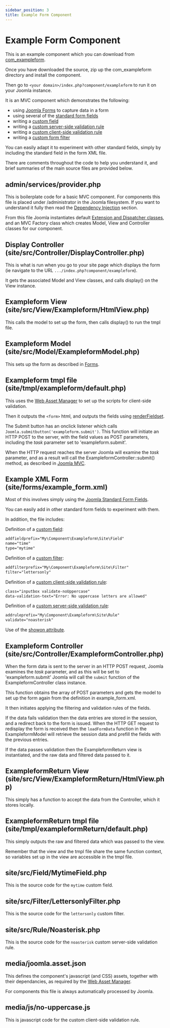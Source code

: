 ```yaml
---
sidebar_position: 3
title: Example Form Component
---
```


Example Form Component
======================

This is an example component which you can download from [com_exampleform](https://github.com/joomla/manual-examples/tree/main/component-exampleform).

Once you have downloaded the source, zip up the com_exampleform directory and install the component.

Then go to `<your domain>/index.php?component/exampleform` to run it on your Joomla instance.

It is an MVC component which demonstrates the following:

- using [Joomla Forms](../../general-concepts/forms/how-forms-work.md) to capture data in a form
- using several of the [standard form fields](../../general-concepts/forms-fields/standard-fields/index.md)
- writing a [custom field](../../general-concepts/forms-fields/custom-fields-overview.md)
- writing a [custom server-side validation rule](../../general-concepts/forms/server-side-validation.md)
- writing a [custom client-side validation rule](../../general-concepts/forms/client-side-validation.md)
- writing a [custom form filter](../../general-concepts/forms-fields/standard-form-field-attributes.md#filter)

You can easily adapt it to experiment with other standard fields, simply by including the standard field in the form XML file.

There are comments throughout the code to help you understand it, and brief summaries of the main source files are provided below.

## admin/services/provider.php

This is boilerplate code for a basic MVC component. For components this file is placed under /administrator in the Joomla filesystem.
If you want to understand it fully then read the [Dependency Injection](../../general-concepts/dependency-injection/index.md) section. 

From this file Joomla instantiates default [Extension and Dispatcher classes](../../general-concepts/extension-and-dispatcher/index.md), and an MVC Factory class which creates Model, View and Controller classes for our component. 

## Display Controller (site/src/Controller/DisplayController.php)

This is what is run when you go to your site page which displays the form (ie navigate to the URL `.../index.php?component/exampleform`).

It gets the associated Model and View classes, and calls display() on the View instance.

## Exampleform View (site/src/View/Exampleform/HtmlView.php)

This calls the model to set up the form, then calls display() to run the tmpl file.

## Exampleform Model (site/src/Model/ExampleformModel.php)

This sets up the form as described in [Forms](../../general-concepts/forms/index.md).

## Exampleform tmpl file (site/tmpl/exampleform/default.php)

This uses the [Web Asset Manager](../../general-concepts/web-asset-manager.md) to set up the scripts for client-side validation.

Then it outputs the `<form>` html, and outputs the fields using [renderFieldset](../../general-concepts/forms/manipulating-forms.md#fieldsets).

The Submit button has an onclick listener which calls `Joomla.submitbutton('exampleform.submit')`. 
This function will initiate an HTTP POST to the server, with the field values as POST parameters, including the *task* parameter set to 'exampleform.submit'.

When the HTTP request reaches the server Joomla will examine the *task* parameter, and as a result will call the ExampleformController::submit() method, as described in [Joomla MVC](./mvc/mvc-overview.md).

## Example XML Form (site/forms/example_form.xml)

Most of this involves simply using the [Joomla Standard Form Fields](../../general-concepts/forms-fields/standard-fields/index.md).

You can easily add in other standard form fields to experiment with them.

In addition, the file includes:

Definition of a [custom field](../../general-concepts/forms-fields/custom-fields-overview.md):
```xml
addfieldprefix="My\Component\Exampleform\Site\Field"
name="time" 
type="mytime"
```

Definition of a [custom filter](../../general-concepts/forms-fields/standard-form-field-attributes.md#filter):
```xml
addfilterprefix="My\Component\Exampleform\Site\Filter"
filter="lettersonly"
```

Definition of a [custom client-side validation rule](../../general-concepts/forms/client-side-validation.md):
```xml
class="inputbox validate-noUppercase"
data-validation-text="Error: No uppercase letters are allowed"
```

Definition of a [custom server-side validation rule](../../general-concepts/forms/server-side-validation.md):
```xml
addruleprefix="My\Component\Exampleform\Site\Rule"
validate="noasterisk"
```

Use of the [showon attribute](../../general-concepts/forms-fields/standard-form-field-attributes.md#showon). 

## Exampleform Controller (site/src/Controller/ExampleformController.php)

When the form data is sent to the server in an HTTP POST request, Joomla examines the *task* parameter, and as this will be set to 'exampleform.submit' Joomla will call the `submit` function of the ExampleformController class instance.

This function obtains the array of POST parameters and gets the model to set up the form again from the definition in example_form.xml.

It then initiates applying the filtering and validation rules of the fields.

If the data fails validation then the data entries are stored in the session, and a redirect back to the form is issued. 
When the HTTP GET request to redisplay the form is received then the `loadFormData` function in the ExampleformModel will retrieve the session data and prefill the fields with the previous entries.

If the data passes validation then the ExampleformReturn view is instantiated, and the raw data and filtered data passed to it. 

## ExampleformReturn View (site/src/View/ExampleformReturn/HtmlView.php)

This simply has a function to accept the data from the Controller, which it stores locally.

## ExampleformReturn tmpl file (site/tmpl/exampleformReturn/default.php)

This simply outputs the raw and filtered data which was passed to the view.

Remember that the view and the tmpl file share the same function context, so variables set up in the view are accessible in the tmpl file. 

## site/src/Field/MytimeField.php

This is the source code for the `mytime` custom field.

## site/src/Filter/LettersonlyFilter.php

This is the source code for the `lettersonly` custom filter. 

## site/src/Rule/Noasterisk.php

This is the source code for the `noasterisk` custom server-side validation rule.

## media/joomla.asset.json

This defines the component's javascript (and CSS) assets, together with their dependancies, as required by the [Web Asset Manager](../../general-concepts/web-asset-manager.md).

For components this file is always automatically processed by Joomla.

## media/js/no-uppercase.js

This is javascript code for the custom client-side validation rule. 